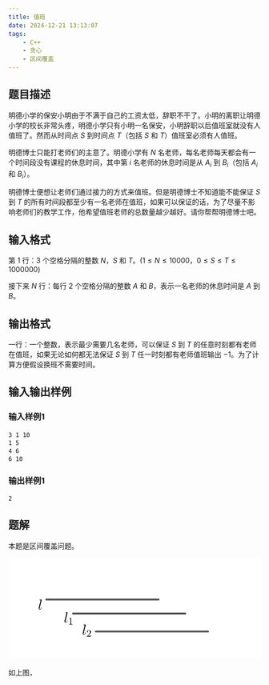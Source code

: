 ```yaml
---
title: 值班
date: 2024-12-21 13:13:07
tags:
    - C++
    - 贪心
    - 区间覆盖
---
```


## 题目描述

明德小学的保安小明由于不满于自己的工资太低，辞职不干了。小明的离职让明德小学的校长非常头疼，明德小学只有小明一名保安，小明辞职以后值班室就没有人值班了。然而从时间点 $S$ 到时间点 $T$（包括 $S$ 和 $T$）值班室必须有人值班。

明德博士只能打老师们的主意了。明德小学有 $N$ 名老师，每名老师每天都会有一个时间段没有课程的休息时间，其中第 $i$ 名老师的休息时间是从 $A_i$ 到 $B_i$（包括 $A_i$ 和 $B_i$）。

明德博士便想让老师们通过接力的方式来值班。但是明德博士不知道能不能保证 $S$ 到 $T$ 的所有时间段都至少有一名老师在值班，如果可以保证的话，为了尽量不影响老师们的教学工作，他希望值班老师的总数量越少越好。请你帮帮明德博士吧。

## 输入格式

第 $1$ 行：$3$ 个空格分隔的整数 $N$，$S$ 和 $T$。$(1 \leq N \leq 10000，0 \leq S \leq T \leq 1000000)$

接下来 $N$ 行：每行 $2$ 个空格分隔的整数 $A$ 和 $B$，表示一名老师的休息时间是 $A$ 到 $B$。

## 输出格式

一行：一个整数，表示最少需要几名老师，可以保证 $S$ 到 $T$ 的任意时刻都有老师在值班，如果无论如何都无法保证 $S$ 到 $T$ 任一时刻都有老师值班输出 $-1$。为了计算方便假设换班不需要时间。

## 输入输出样例

### 输入样例1

```plaintext
3 1 10
1 5
4 6
6 10
```

### 输出样例1

```plaintext
2
```

## 题解 

本题是区间覆盖问题。

![例图](image-1.png)

如上图，